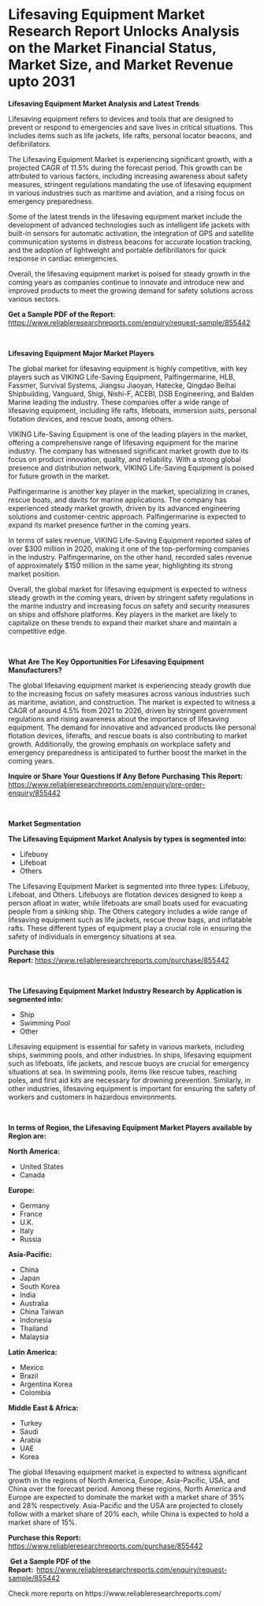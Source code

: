<p><h1>Lifesaving Equipment Market Research Report Unlocks Analysis on the Market Financial Status, Market Size, and Market Revenue upto 2031</h1></p><p><strong>Lifesaving Equipment Market Analysis and Latest Trends</strong></p>
<p><p>Lifesaving equipment refers to devices and tools that are designed to prevent or respond to emergencies and save lives in critical situations. This includes items such as life jackets, life rafts, personal locator beacons, and defibrillators.</p><p>The Lifesaving Equipment Market is experiencing significant growth, with a projected CAGR of 11.5% during the forecast period. This growth can be attributed to various factors, including increasing awareness about safety measures, stringent regulations mandating the use of lifesaving equipment in various industries such as maritime and aviation, and a rising focus on emergency preparedness.</p><p>Some of the latest trends in the lifesaving equipment market include the development of advanced technologies such as intelligent life jackets with built-in sensors for automatic activation, the integration of GPS and satellite communication systems in distress beacons for accurate location tracking, and the adoption of lightweight and portable defibrillators for quick response in cardiac emergencies.</p><p>Overall, the lifesaving equipment market is poised for steady growth in the coming years as companies continue to innovate and introduce new and improved products to meet the growing demand for safety solutions across various sectors.</p></p>
<p><strong>Get a Sample PDF of the Report:&nbsp;</strong> <a href="https://www.reliableresearchreports.com/enquiry/request-sample/855442">https://www.reliableresearchreports.com/enquiry/request-sample/855442</a></p>
<p>&nbsp;</p>
<p><strong>Lifesaving Equipment Major Market Players</strong></p>
<p><p>The global market for lifesaving equipment is highly competitive, with key players such as VIKING Life-Saving Equipment, Palfingermarine, HLB, Fassmer, Survival Systems, Jiangsu Jiaoyan, Hatecke, Qingdao Beihai Shipbuilding, Vanguard, Shigi, Nishi-F, ACEBI, DSB Engineering, and Balden Marine leading the industry. These companies offer a wide range of lifesaving equipment, including life rafts, lifeboats, immersion suits, personal flotation devices, and rescue boats, among others.</p><p>VIKING Life-Saving Equipment is one of the leading players in the market, offering a comprehensive range of lifesaving equipment for the marine industry. The company has witnessed significant market growth due to its focus on product innovation, quality, and reliability. With a strong global presence and distribution network, VIKING Life-Saving Equipment is poised for future growth in the market.</p><p>Palfingermarine is another key player in the market, specializing in cranes, rescue boats, and davits for marine applications. The company has experienced steady market growth, driven by its advanced engineering solutions and customer-centric approach. Palfingermarine is expected to expand its market presence further in the coming years.</p><p>In terms of sales revenue, VIKING Life-Saving Equipment reported sales of over $300 million in 2020, making it one of the top-performing companies in the industry. Palfingermarine, on the other hand, recorded sales revenue of approximately $150 million in the same year, highlighting its strong market position.</p><p>Overall, the global market for lifesaving equipment is expected to witness steady growth in the coming years, driven by stringent safety regulations in the marine industry and increasing focus on safety and security measures on ships and offshore platforms. Key players in the market are likely to capitalize on these trends to expand their market share and maintain a competitive edge.</p></p>
<p>&nbsp;</p>
<p><strong>What Are The Key Opportunities For Lifesaving Equipment Manufacturers?</strong></p>
<p><p>The global lifesaving equipment market is experiencing steady growth due to the increasing focus on safety measures across various industries such as maritime, aviation, and construction. The market is expected to witness a CAGR of around 4.5% from 2021 to 2026, driven by stringent government regulations and rising awareness about the importance of lifesaving equipment. The demand for innovative and advanced products like personal flotation devices, liferafts, and rescue boats is also contributing to market growth. Additionally, the growing emphasis on workplace safety and emergency preparedness is anticipated to further boost the market in the coming years.</p></p>
<p><strong>Inquire or Share Your Questions If Any Before Purchasing This Report:</strong> <a href="https://www.reliableresearchreports.com/enquiry/pre-order-enquiry/855442">https://www.reliableresearchreports.com/enquiry/pre-order-enquiry/855442</a></p>
<p>&nbsp;</p>
<p><strong>Market Segmentation</strong></p>
<p><strong>The Lifesaving Equipment Market Analysis by types is segmented into:</strong></p>
<p><ul><li>Lifebuoy</li><li>Lifeboat</li><li>Others</li></ul></p>
<p><p>The Lifesaving Equipment Market is segmented into three types: Lifebuoy, Lifeboat, and Others. Lifebuoys are flotation devices designed to keep a person afloat in water, while lifeboats are small boats used for evacuating people from a sinking ship. The Others category includes a wide range of lifesaving equipment such as life jackets, rescue throw bags, and inflatable rafts. These different types of equipment play a crucial role in ensuring the safety of individuals in emergency situations at sea.</p></p>
<p><strong>Purchase this Report:&nbsp;</strong><a href="https://www.reliableresearchreports.com/purchase/855442">https://www.reliableresearchreports.com/purchase/855442</a></p>
<p>&nbsp;</p>
<p><strong>The Lifesaving Equipment Market Industry Research by Application is segmented into:</strong></p>
<p><ul><li>Ship</li><li>Swimming Pool</li><li>Other</li></ul></p>
<p><p>Lifesaving equipment is essential for safety in various markets, including ships, swimming pools, and other industries. In ships, lifesaving equipment such as lifeboats, life jackets, and rescue buoys are crucial for emergency situations at sea. In swimming pools, items like rescue tubes, reaching poles, and first aid kits are necessary for drowning prevention. Similarly, in other industries, lifesaving equipment is important for ensuring the safety of workers and customers in hazardous environments.</p></p>
<p>&nbsp;</p>
<p><strong>In terms of Region, the Lifesaving Equipment Market Players available by Region are:</strong></p>
<p>
    <p> <strong> North America: </strong>
        <ul>
            <li>United States</li>
            <li>Canada</li>
        </ul>
        </p> 
    <p> <strong> Europe: </strong>
        <ul>
            <li>Germany</li>
            <li>France</li>
            <li>U.K.</li>
            <li>Italy</li>
            <li>Russia</li>
        </ul>
        </p> 
    <p> <strong> Asia-Pacific: </strong>
        <ul>
            <li>China</li>
            <li>Japan</li>
            <li>South Korea</li>
            <li>India</li>
            <li>Australia</li>
            <li>China Taiwan</li>
            <li>Indonesia</li>
            <li>Thailand</li>
            <li>Malaysia</li>
        </ul>
        </p> 
    <p> <strong> Latin America: </strong>
        <ul>
            <li>Mexico</li>
            <li>Brazil</li>
            <li>Argentina Korea</li>
            <li>Colombia</li>
        </ul>
        </p> 
    <p> <strong> Middle East & Africa: </strong>
        <ul>
            <li>Turkey</li>
            <li>Saudi</li>
            <li>Arabia</li>
            <li>UAE</li>
            <li>Korea</li>
        </ul>
    </p>
    </p>
<p><p>The global lifesaving equipment market is expected to witness significant growth in the regions of North America, Europe, Asia-Pacific, USA, and China over the forecast period. Among these regions, North America and Europe are expected to dominate the market with a market share of 35% and 28% respectively. Asia-Pacific and the USA are projected to closely follow with a market share of 20% each, while China is expected to hold a market share of 15%.</p></p>
<p><strong>Purchase this Report: </strong><a href="https://www.reliableresearchreports.com/purchase/855442">https://www.reliableresearchreports.com/purchase/855442</a></p>
<p>&nbsp;<strong>Get a Sample PDF of the Report:&nbsp;&nbsp;</strong><a href="https://www.reliableresearchreports.com/enquiry/request-sample/855442">https://www.reliableresearchreports.com/enquiry/request-sample/855442</a></p>
<p><strong></strong></p>
<p>Check more reports on https://www.reliableresearchreports.com/</p>